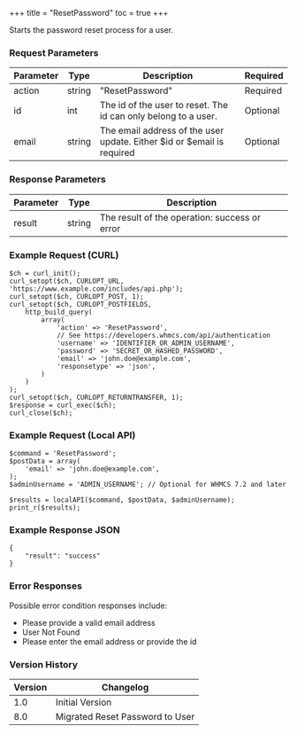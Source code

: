+++
title = "ResetPassword"
toc = true
+++

Starts the password reset process for a user.

### Request Parameters

| Parameter | Type | Description | Required |
| --------- | ---- | ----------- | -------- |
| action | string | "ResetPassword" | Required |
| id | int | The id of the user to reset. The id can only belong to a user. | Optional |
| email | string | The email address of the user update. Either $id or $email is required | Optional |

### Response Parameters

| Parameter | Type | Description |
| --------- | ---- | ----------- |
| result | string | The result of the operation: success or error |


### Example Request (CURL)

```
$ch = curl_init();
curl_setopt($ch, CURLOPT_URL, 'https://www.example.com/includes/api.php');
curl_setopt($ch, CURLOPT_POST, 1);
curl_setopt($ch, CURLOPT_POSTFIELDS,
    http_build_query(
        array(
            'action' => 'ResetPassword',
            // See https://developers.whmcs.com/api/authentication
            'username' => 'IDENTIFIER_OR_ADMIN_USERNAME',
            'password' => 'SECRET_OR_HASHED_PASSWORD',
            'email' => 'john.doe@example.com',
            'responsetype' => 'json',
        )
    )
);
curl_setopt($ch, CURLOPT_RETURNTRANSFER, 1);
$response = curl_exec($ch);
curl_close($ch);
```


### Example Request (Local API)

```
$command = 'ResetPassword';
$postData = array(
    'email' => 'john.doe@example.com',
);
$adminUsername = 'ADMIN_USERNAME'; // Optional for WHMCS 7.2 and later

$results = localAPI($command, $postData, $adminUsername);
print_r($results);
```


### Example Response JSON

```
{
    "result": "success"
}
```


### Error Responses

Possible error condition responses include:

* Please provide a valid email address
* User Not Found
* Please enter the email address or provide the id


### Version History

| Version | Changelog |
| ------- | --------- |
| 1.0 | Initial Version |
| 8.0 | Migrated Reset Password to User |
